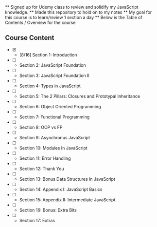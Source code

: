 ** Signed up for Udemy class to review and solidify my JavaScript knowledge.
** Made this repository to hold on to my notes
** My goal for this course is to learn/review 1 section a day
** Below is the Table of Contents / Overview for the course

## Course Content
- [x] - [8/16] Section 1: Introduction
- [ ] - Section 2: JavaScript Foundation
- [ ] - Section 3: JavaScript Foundation II
- [ ] - Section 4: Types in JavaScript
- [ ] - Section 5: The 2 Pillars: Closures and Prototypal Inheritance
- [ ] - Section 6: Object Oriented Programming
- [ ] - Section 7: Functional Programming
- [ ] - Section 8: OOP vs FP
- [ ] - Section 9: Asynchronus JavaScript
- [ ] - Section 10: Modules In JavaScript
- [ ] - Section 11: Error Handling
- [ ] - Section 12: Thank You
- [ ] - Section 13: Bonus Data Structures In JavaScript
- [ ] - Section 14: Appendix I: JavaScript Basics
- [ ] - Section 15: Appendix II: Intermediate JavaScript
- [ ] - Section 16: Bonus: Extra Bits
- [ ] - Section 17: Extras
